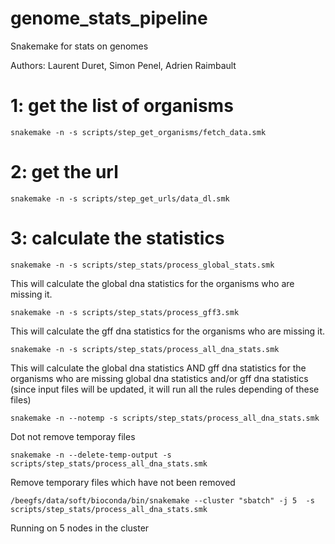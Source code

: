 # genome_stats_pipeline
Snakemake for stats on genomes

Authors:
Laurent Duret, Simon Penel, Adrien Raimbault

# 1: get the list of organisms

`snakemake -n -s scripts/step_get_organisms/fetch_data.smk`

# 2: get the url

`snakemake -n -s scripts/step_get_urls/data_dl.smk`

# 3: calculate the statistics

`snakemake -n -s scripts/step_stats/process_global_stats.smk`

This will calculate the global dna statistics for the organisms who are missing it.



`snakemake -n -s scripts/step_stats/process_gff3.smk` 

This will calculate the gff dna statistics for the organisms who are missing it.



`snakemake -n -s scripts/step_stats/process_all_dna_stats.smk`

This will calculate the global dna statistics AND gff dna statistics for the organisms who are missing global dna statistics and/or gff dna statistics (since input files  will be updated, it will run all the rules depending of these files)



`snakemake -n --notemp -s scripts/step_stats/process_all_dna_stats.smk`

Dot not remove temporay files


`snakemake -n --delete-temp-output -s scripts/step_stats/process_all_dna_stats.smk`

Remove temporary files which have not been removed

`/beegfs/data/soft/bioconda/bin/snakemake --cluster "sbatch" -j 5  -s scripts/step_stats/process_all_dna_stats.smk`

Running on 5 nodes in the cluster

